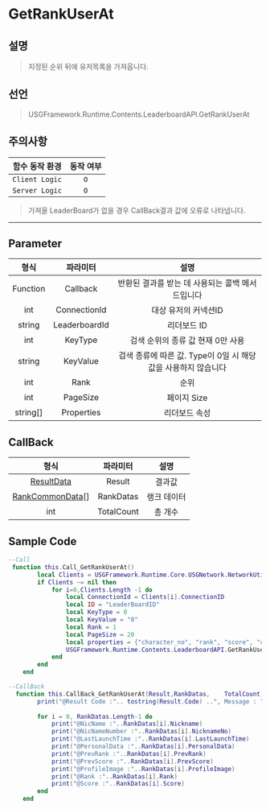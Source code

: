 # GetRankUserAt

## 설명
> 지정된 순위 뒤에 유저목록을 가져옵니다.
## 선언
> USGFramework.Runtime.Contents.LeaderboardAPI.GetRankUserAt
## 주의사항
|    **함수 동작 환경**    | **동작 여부** |
|:------------------:|:---------:|
| ```Client Logic``` |  ```O```  |
| ```Server Logic``` |  ```O```  |
> 가져올 LeaderBoard가 없을 경우 CallBack결과 값에 오류로 나타냅니다.
---


## Parameter
|  **형식**   |   **파라미터**    |                   **설명**                    |
|:---------:|:-------------:|:-------------------------------------------:|
| Function  |   Callback    |         반환된 결과를 받는 데 사용되는 콜백 메서드입니다         |
|    int    | ConnectionId  |                대상 유저의 커넥션ID                 |
|  string   | LeaderboardId |                   리더보드 ID                   |
|    int    |    KeyType    |            검색 순위의 종류 값 현재 0만 사용             |
|  string   |   KeyValue    |   검색 종류에 따른 값. Type이 0일 시 해당값을 사용하지 않습니다    |
|    int    |     Rank      |                     순위                      |
|    int    |   PageSize    |                  페이지 Size                   |
| string[]  |  Properties   |                  	리더보드 속성                   |
## CallBack
|                **형식**                 |  **파라미터**  | **설명**  |
|:-------------------------------------:|:----------:|:-------:|
|      [ResultData](ResultData.md)      |   Result   |  	결과값   |
| [RankCommonData](RankCommonData.md)[] | RankDatas  | 	랭크 데이터 |
|                  int                  | TotalCount | 		총 개수  |


## Sample Code
```lua
--Call
 function this.Call_GetRankUserAt()
        local Clients = USGFramework.Runtime.Core.USGNetwork.NetworkUtility.GetAllClientsInfo()
        if Clients ~= nil then
            for i=0,Clients.Length -1 do
                local ConnectionId = Clients[i].ConnectionID
                local ID = "LeaderBoardID"
                local KeyType = 0
                local KeyValue = "0"
                local Rank = 1
                local PageSize = 20
                local properties = {"character_no", "rank", "score", "character_name", "profile_image", "personal_data", "prev_rank", "prev_score", "last_launch_time", "last_privilege_status"}
                USGFramework.Runtime.Contents.LeaderboardAPI.GetRankUserAt(this.CallBack_GetRankUserAt,ConnectionId,ID,KeyType,KeyValue,Rank,PageSize,properties)
            end
        end
    end
```

```lua
--CallBack
  function this.CallBack_GetRankUserAt(Result,RankDatas,    TotalCount)
        print("@Result Code :".. tostring(Result.Code) ..", Message : "..tostring(Result.Message))
 
        for i = 0, RankDatas.Length-1 do
            print("@NicName :"..RankDatas[i].Nickname)
            print("@NicNameNumber :"..RankDatas[i].NicknameNo)
            print("@LastLaunchTime :"..RankDatas[i].LastLaunchTime)
            print("@PersonalData :"..RankDatas[i].PersonalData)
            print("@PrevRank :"..RankDatas[i].PrevRank)
            print("@PrevScore :"..RankDatas[i].PrevScore)
            print("@ProfileImage :"..RankDatas[i].ProfileImage)
            print("@Rank :"..RankDatas[i].Rank)
            print("@Score :"..RankDatas[i].Score)
        end
    end
```
